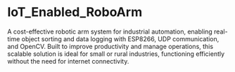 # IoT_Enabled_RoboArm
A cost-effective robotic arm system for industrial automation, enabling real-time object sorting and data logging with ESP8266, UDP communication, and OpenCV. Built to improve productivity and manage operations, this scalable solution is ideal for small or rural industries, functioning efficiently without the need for internet connectivity.
